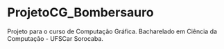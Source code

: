 # ProjetoCG_Bombersauro
Projeto para o curso de Computação Gráfica.
Bacharelado em Ciência da Computação - UFSCar Sorocaba.
